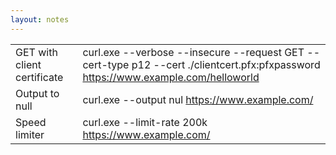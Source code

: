 ```yaml
---
layout: notes
---
```


|  |  |
| -- | -- |
| GET with client certificate | curl.exe --verbose --insecure --request GET --cert-type p12 --cert ./clientcert.pfx:pfxpassword https://www.example.com/helloworld |
| Output to null | curl.exe --output nul https://www.example.com/  |
| Speed limiter  | curl.exe --limit-rate 200k https://www.example.com/ |

